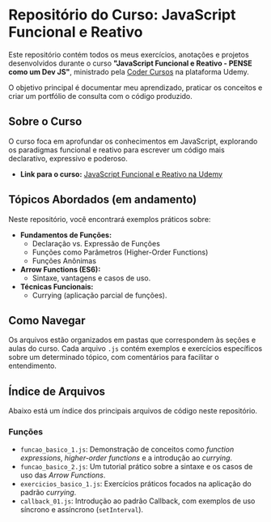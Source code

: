 # Repositório do Curso: JavaScript Funcional e Reativo

Este repositório contém todos os meus exercícios, anotações e projetos desenvolvidos durante o curso **"JavaScript Funcional e Reativo - PENSE como um Dev JS"**, ministrado pela [Coder Cursos](https://www.udemy.com/user/leonardo-moura-leitao/) na plataforma Udemy.

O objetivo principal é documentar meu aprendizado, praticar os conceitos e criar um portfólio de consulta com o código produzido.

## Sobre o Curso

O curso foca em aprofundar os conhecimentos em JavaScript, explorando os paradigmas funcional e reativo para escrever um código mais declarativo, expressivo e poderoso.

- **Link para o curso:** [JavaScript Funcional e Reativo na Udemy](https://www.udemy.com/course/javascript-funcional)

## Tópicos Abordados (em andamento)

Neste repositório, você encontrará exemplos práticos sobre:

- **Fundamentos de Funções:**
  - Declaração vs. Expressão de Funções
  - Funções como Parâmetros (Higher-Order Functions)
  - Funções Anônimas
- **Arrow Functions (ES6):**
  - Sintaxe, vantagens e casos de uso.
- **Técnicas Funcionais:**
  - Currying (aplicação parcial de funções).

## Como Navegar

Os arquivos estão organizados em pastas que correspondem às seções e aulas do curso. Cada arquivo `.js` contém exemplos e exercícios específicos sobre um determinado tópico, com comentários para facilitar o entendimento.

## Índice de Arquivos

Abaixo está um índice dos principais arquivos de código neste repositório.

### Funções
- `funcao_basico_1.js`: Demonstração de conceitos como *function expressions*, *higher-order functions* e a introdução ao *currying*.
- `funcao_basico_2.js`: Um tutorial prático sobre a sintaxe e os casos de uso das *Arrow Functions*.
- `exercicios_basico_1.js`: Exercícios práticos focados na aplicação do padrão *currying*.
- `callback_01.js`: Introdução ao padrão Callback, com exemplos de uso síncrono e assíncrono (`setInterval`).